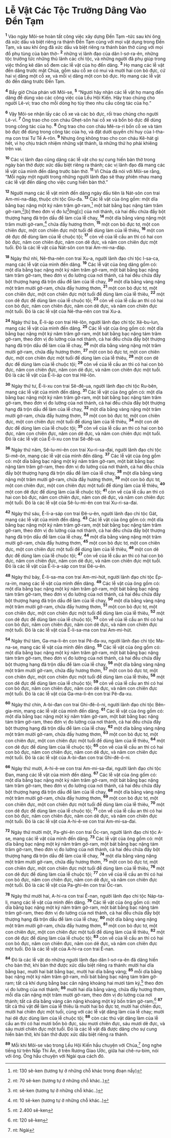 # Lễ Vật Các Tộc Trưởng Dâng Vào Ðền Tạm
<sup><b>1</b></sup> Vào ngày Môi-se hoàn tất công việc xây dựng Ðền Tạm –tức sau khi ông đã xức dầu và biệt riêng ra thánh Ðền Tạm cùng với mọi vật dụng trong Ðền Tạm, và sau khi ông đã xức dầu và biệt riêng ra thánh bàn thờ cùng với mọi đồ phụ tùng của bàn thờ– <sup><b>2</b></sup> những vị lãnh đạo của dân I-sơ-ra-ên, những tộc trưởng tức những thủ lãnh các chi tộc, và những người đã phụ giúp trong việc thống kê dân số đem các lễ vật của họ đến dâng. <sup><b>3</b></sup> Họ mang các lễ vật đến dâng trước mặt Chúa, gồm sáu cỗ xe có mui và mười hai con bò đực, cứ hai vị dâng một cỗ xe, và mỗi vị dâng một con bò đực. Họ mang các lễ vật đó đến dâng trước Ðền Tạm.

<sup><b>4</b></sup> Bấy giờ Chúa phán với Môi-se, <sup><b>5</b></sup> “Ngươi hãy nhận các lễ vật họ mang đến dâng để dùng vào các công việc của Lều Hội Kiến. Hãy trao chúng cho người Lê-vi; trao cho mỗi dòng họ tùy theo nhu cầu công tác của họ.”

<sup><b>6</b></sup> Vậy Môi-se nhận lấy các cỗ xe và các bò đực, rồi trao chúng cho người Lê-vi. <sup><b>7</b></sup> Ông trao cho con cháu Ghẹt-sôn hai cỗ xe và bốn bò đực để dùng trong công tác của họ. <sup><b>8</b></sup> Ông trao cho con cháu Mê-ra-ri bốn cỗ xe và tám bò đực để dùng trong công tác của họ, và đặt dưới quyền chỉ huy của I-tha-ma con trai Tư Tế A-rôn. <sup><b>9</b></sup> Nhưng ông không trao cho con cháu Kê-hát gì hết, vì họ chịu trách nhiệm những vật thánh, là những thứ họ phải khiêng trên vai.

<sup><b>10</b></sup> Các vị lãnh đạo cũng dâng các lễ vật cho sự cung hiến bàn thờ trong ngày bàn thờ được xức dầu biệt riêng ra thánh; các vị lãnh đạo đã mang các lễ vật của mình đến dâng trước bàn thờ. <sup><b>11</b></sup> Vì Chúa đã nói với Môi-se rằng, “Mỗi ngày một người trong những người lãnh đạo sẽ thay phiên nhau mang các lễ vật đến dâng cho việc cung hiến bàn thờ.”

<sup><b>12</b></sup> Người mang các lễ vật mình đến dâng ngày đầu tiên là Nát-sôn con trai Am-mi-na-đáp, thuộc chi tộc Giu-đa. <sup><b>13</b></sup> Các lễ vật của ông gồm: một dĩa bằng bạc nặng một ký năm trăm gờ-ram,[^1] một bát bằng bạc nặng tám trăm gờ-ram,[^2][b] theo đơn vị đo lư[^3]ờng[c] của nơi thánh, cả hai đều chứa đầy bột thượng hạng đã trộn dầu để làm của lễ chay, <sup><b>14</b></sup> một dĩa bằng vàng nặng một trăm mười gờ-ram,[^4] chứa đầy hương thơm, <sup><b>15</b></sup> một con bò đực tơ, một con chiên đực, một con chiên đực một tuổi để dùng làm của lễ thiêu, <sup><b>16</b></sup> một con dê đực để dùng làm của lễ chuộc tội; <sup><b>17</b></sup> còn về của lễ cầu an thì có hai con bò đực, năm con chiên đực, năm con dê đực, và năm con chiên đực một tuổi. Ðó là các lễ vật của Nát-sôn con trai Am-mi-na-đáp.

<sup><b>18</b></sup> Ngày thứ nhì, Nê-tha-nên con trai Xu-a, người lãnh đạo chi tộc I-sa-ca, mang các lễ vật của mình đến dâng. <sup><b>19</b></sup> Các lễ vật của ông dâng gồm có: một dĩa bằng bạc nặng một ký năm trăm gờ-ram, một bát bằng bạc nặng tám trăm gờ-ram, theo đơn vị đo lường của nơi thánh, cả hai đều chứa đầy bột thượng hạng đã trộn dầu để làm của lễ chay, <sup><b>20</b></sup> một dĩa bằng vàng nặng một trăm mười gờ-ram, chứa đầy hương thơm, <sup><b>21</b></sup> một con bò đực tơ, một con chiên đực, một con chiên đực một tuổi để dùng làm của lễ thiêu, <sup><b>22</b></sup> một con dê đực để dùng làm của lễ chuộc tội; <sup><b>23</b></sup> còn về của lễ cầu an thì có hai con bò đực, năm con chiên đực, năm con dê đực, và năm con chiên đực một tuổi. Ðó là các lễ vật của Nê-tha-nên con trai Xu-a.

<sup><b>24</b></sup> Ngày thứ ba, Ê-li-áp con trai Hê-lôn, người lãnh đạo chi tộc Xê-bu-lun, mang các lễ vật của mình đến dâng. <sup><b>25</b></sup> Các lễ vật của ông gồm có: một dĩa bằng bạc nặng một ký năm trăm gờ-ram, một bát bằng bạc nặng tám trăm gờ-ram, theo đơn vị đo lường của nơi thánh, cả hai đều chứa đầy bột thượng hạng đã trộn dầu để làm của lễ chay, <sup><b>26</b></sup> một dĩa bằng vàng nặng một trăm mười gờ-ram, chứa đầy hương thơm, <sup><b>27</b></sup> một con bò đực tơ, một con chiên đực, một con chiên đực một tuổi để dùng làm của lễ thiêu, <sup><b>28</b></sup> một con dê đực để dùng làm của lễ chuộc tội; <sup><b>29</b></sup> còn về của lễ cầu an thì có hai con bò đực, năm con chiên đực, năm con dê đực, và năm con chiên đực một tuổi. Ðó là các lễ vật của Ê-li-áp con trai Hê-lôn.

<sup><b>30</b></sup> Ngày thứ tư, Ê-li-xu con trai Sê-đê-ua, người lãnh đạo chi tộc Ru-bên, mang các lễ vật của mình đến dâng. <sup><b>31</b></sup> Các lễ vật của ông gồm có: một dĩa bằng bạc nặng một ký năm trăm gờ-ram, một bát bằng bạc nặng tám trăm gờ-ram, theo đơn vị đo lường của nơi thánh, cả hai đều chứa đầy bột thượng hạng đã trộn dầu để làm của lễ chay, <sup><b>32</b></sup> một dĩa bằng vàng nặng một trăm mười gờ-ram, chứa đầy hương thơm, <sup><b>33</b></sup> một con bò đực tơ, một con chiên đực, một con chiên đực một tuổi để dùng làm của lễ thiêu, <sup><b>34</b></sup> một con dê đực để dùng làm của lễ chuộc tội; <sup><b>35</b></sup> còn về của lễ cầu an thì có hai con bò đực, năm con chiên đực, năm con dê đực, và năm con chiên đực một tuổi. Ðó là các lễ vật của Ê-li-xu con trai Sê-đê-ua.

<sup><b>36</b></sup> Ngày thứ năm, Sê-lu-mi-ên con trai Xu-ri-sa-đai, người lãnh đạo chi tộc Si-mê-ôn, mang các lễ vật của mình đến dâng. <sup><b>37</b></sup> Các lễ vật của ông gồm có: một dĩa bằng bạc nặng một ký năm trăm gờ-ram, một bát bằng bạc nặng tám trăm gờ-ram, theo đơn vị đo lường của nơi thánh, cả hai đều chứa đầy bột thượng hạng đã trộn dầu để làm của lễ chay, <sup><b>38</b></sup> một dĩa bằng vàng nặng một trăm mười gờ-ram, chứa đầy hương thơm, <sup><b>39</b></sup> một con bò đực tơ, một con chiên đực, một con chiên đực một tuổi để dùng làm của lễ thiêu, <sup><b>40</b></sup> một con dê đực để dùng làm của lễ chuộc tội; <sup><b>41</b></sup> còn về của lễ cầu an thì có hai con bò đực, năm con chiên đực, năm con dê đực, và năm con chiên đực một tuổi. Ðó là các lễ vật của Sê-lu-mi-ên con trai Xu-ri-sa-đai.

<sup><b>42</b></sup> Ngày thứ sáu, Ê-li-a-sáp con trai Ðê-u-ên, người lãnh đạo chi tộc Gát, mang các lễ vật của mình đến dâng. <sup><b>43</b></sup> Các lễ vật của ông gồm có: một dĩa bằng bạc nặng một ký năm trăm gờ-ram, một bát bằng bạc nặng tám trăm gờ-ram, theo đơn vị đo lường của nơi thánh, cả hai đều chứa đầy bột thượng hạng đã trộn dầu để làm của lễ chay, <sup><b>44</b></sup> một dĩa bằng vàng nặng một trăm mười gờ-ram, chứa đầy hương thơm, <sup><b>45</b></sup> một con bò đực tơ, một con chiên đực, một con chiên đực một tuổi để dùng làm của lễ thiêu, <sup><b>46</b></sup> một con dê đực để dùng làm của lễ chuộc tội; <sup><b>47</b></sup> còn về của lễ cầu an thì có hai con bò đực, năm con chiên đực, năm con dê đực, và năm con chiên đực một tuổi. Ðó là các lễ vật của Ê-li-a-sáp con trai Ðê-u-ên.

<sup><b>48</b></sup> Ngày thứ bảy, Ê-li-sa-ma con trai Am-mi-hút, người lãnh đạo chi tộc Ép-ra-im, mang các lễ vật của mình đến dâng. <sup><b>49</b></sup> Các lễ vật của ông gồm có: một dĩa bằng bạc nặng một ký năm trăm gờ-ram, một bát bằng bạc nặng tám trăm gờ-ram, theo đơn vị đo lường của nơi thánh, cả hai đều chứa đầy bột thượng hạng đã trộn dầu để làm của lễ chay, <sup><b>50</b></sup> một dĩa bằng vàng nặng một trăm mười gờ-ram, chứa đầy hương thơm, <sup><b>51</b></sup> một con bò đực tơ, một con chiên đực, một con chiên đực một tuổi để dùng làm của lễ thiêu, <sup><b>52</b></sup> một con dê đực để dùng làm của lễ chuộc tội; <sup><b>53</b></sup> còn về của lễ cầu an thì có hai con bò đực, năm con chiên đực, năm con dê đực, và năm con chiên đực một tuổi. Ðó là các lễ vật của Ê-li-sa-ma con trai Am-mi-hút.

<sup><b>54</b></sup> Ngày thứ tám, Ga-ma-li-ên con trai Pê-đa-xu, người lãnh đạo chi tộc Ma-na-se, mang các lễ vật của mình đến dâng. <sup><b>55</b></sup> Các lễ vật của ông gồm có: một dĩa bằng bạc nặng một ký năm trăm gờ-ram, một bát bằng bạc nặng tám trăm gờ-ram, theo đơn vị đo lường của nơi thánh, cả hai đều chứa đầy bột thượng hạng đã trộn dầu để làm của lễ chay, <sup><b>56</b></sup> một dĩa bằng vàng nặng một trăm mười gờ-ram, chứa đầy hương thơm, <sup><b>57</b></sup> một con bò đực tơ, một con chiên đực, một con chiên đực một tuổi để dùng làm của lễ thiêu, <sup><b>58</b></sup> một con dê đực để dùng làm của lễ chuộc tội; <sup><b>59</b></sup> còn về của lễ cầu an thì có hai con bò đực, năm con chiên đực, năm con dê đực, và năm con chiên đực một tuổi. Ðó là các lễ vật của Ga-ma-li-ên con trai Pê-đa-xu.

<sup><b>60</b></sup> Ngày thứ chín, A-bi-đan con trai Ghi-đê-ô-ni, người lãnh đạo chi tộc Bên-gia-min, mang các lễ vật của mình đến dâng. <sup><b>61</b></sup> Các lễ vật của ông gồm có: một dĩa bằng bạc nặng một ký năm trăm gờ-ram, một bát bằng bạc nặng tám trăm gờ-ram, theo đơn vị đo lường của nơi thánh, cả hai đều chứa đầy bột thượng hạng đã trộn dầu để làm của lễ chay, <sup><b>62</b></sup> một dĩa bằng vàng nặng một trăm mười gờ-ram, chứa đầy hương thơm, <sup><b>63</b></sup> một con bò đực tơ, một con chiên đực, một con chiên đực một tuổi để dùng làm của lễ thiêu, <sup><b>64</b></sup> một con dê đực để dùng làm của lễ chuộc tội; <sup><b>65</b></sup> còn về của lễ cầu an thì có hai con bò đực, năm con chiên đực, năm con dê đực, và năm con chiên đực một tuổi. Ðó là các lễ vật của A-bi-đan con trai Ghi-đê-ô-ni.

<sup><b>66</b></sup> Ngày thứ mười, A-hi-ê-xe con trai Am-mi-sa-đai, người lãnh đạo chi tộc Ðan, mang các lễ vật của mình đến dâng. <sup><b>67</b></sup> Các lễ vật của ông gồm có: một dĩa bằng bạc nặng một ký năm trăm gờ-ram, một bát bằng bạc nặng tám trăm gờ-ram, theo đơn vị đo lường của nơi thánh, cả hai đều chứa đầy bột thượng hạng đã trộn dầu để làm của lễ chay, <sup><b>68</b></sup> một dĩa bằng vàng nặng một trăm mười gờ-ram, chứa đầy hương thơm, <sup><b>69</b></sup> một con bò đực tơ, một con chiên đực, một con chiên đực một tuổi để dùng làm của lễ thiêu, <sup><b>70</b></sup> một con dê đực để dùng làm của lễ chuộc tội; <sup><b>71</b></sup> còn về của lễ cầu an thì có hai con bò đực, năm con chiên đực, năm con dê đực, và năm con chiên đực một tuổi. Ðó là các lễ vật của A-hi-ê-xe con trai Am-mi-sa-đai.

<sup><b>72</b></sup> Ngày thứ mười một, Pa-ghi-ên con trai Ốc-ran, người lãnh đạo chi tộc A-se, mang các lễ vật của mình đến dâng. <sup><b>73</b></sup> Các lễ vật của ông gồm có: một dĩa bằng bạc nặng một ký năm trăm gờ-ram, một bát bằng bạc nặng tám trăm gờ-ram, theo đơn vị đo lường của nơi thánh, cả hai đều chứa đầy bột thượng hạng đã trộn dầu để làm của lễ chay, <sup><b>74</b></sup> một dĩa bằng vàng nặng một trăm mười gờ-ram, chứa đầy hương thơm, <sup><b>75</b></sup> một con bò đực tơ, một con chiên đực, một con chiên đực một tuổi để dùng làm của lễ thiêu, <sup><b>76</b></sup> một con dê đực để dùng làm của lễ chuộc tội; <sup><b>77</b></sup> còn về của lễ cầu an thì có hai con bò đực, năm con chiên đực, năm con dê đực, và năm con chiên đực một tuổi. Ðó là các lễ vật của Pa-ghi-ên con trai Ốc-ran.

<sup><b>78</b></sup> Ngày thứ mười hai, A-hi-ra con trai Ê-nan, người lãnh đạo chi tộc Náp-ta-li, mang các lễ vật của mình đến dâng. <sup><b>79</b></sup> Các lễ vật của ông gồm có: một dĩa bằng bạc nặng một ký năm trăm gờ-ram, một bát bằng bạc nặng tám trăm gờ-ram, theo đơn vị đo lường của nơi thánh, cả hai đều chứa đầy bột thượng hạng đã trộn dầu để làm của lễ chay, <sup><b>80</b></sup> một dĩa bằng vàng nặng một trăm mười gờ-ram, chứa đầy hương thơm, <sup><b>81</b></sup> một con bò đực tơ, một con chiên đực, một con chiên đực một tuổi để dùng làm của lễ thiêu, <sup><b>82</b></sup> một con dê đực để dùng làm của lễ chuộc tội; <sup><b>83</b></sup> còn về của lễ cầu an thì có hai con bò đực, năm con chiên đực, năm con dê đực, và năm con chiên đực một tuổi. Ðó là các lễ vật của A-hi-ra con trai Ê-nan.

<sup><b>84</b></sup> Ðó là các lễ vật do những người lãnh đạo dân I-sơ-ra-ên đã dâng hiến cho bàn thờ, khi bàn thờ được xức dầu biệt riêng ra thánh: mười hai dĩa bằng bạc, mười hai bát bằng bạc, mười hai dĩa bằng vàng; <sup><b>85</b></sup> mỗi dĩa bằng bạc nặng một ký năm trăm gờ-ram, mỗi bát bằng bạc nặng tám trăm gờ-ram; tất cả khí dụng bằng bạc cân nặng khoảng hai mươi tám ký,[^5] theo đơn vị đo lường của nơi thánh; <sup><b>86</b></sup> mười hai dĩa bằng vàng, chứa đầy hương thơm, mỗi dĩa cân nặng một trăm mười gờ-ram, theo đơn vị đo lường của nơi thánh; tất cả dĩa bằng vàng cân nặng khoảng một ký bốn trăm gờ-ram;[^6] <sup><b>87</b></sup> tất cả thú vật để làm của lễ thiêu là mười hai bò đực tơ, mười hai chiên đực, mười hai chiên đực một tuổi, cùng với các lễ vật dâng làm của lễ chay; mười hai dê đực dùng làm của lễ chuộc tội; <sup><b>88</b></sup> còn các thú vật dâng làm của lễ cầu an thì có hai mươi bốn bò đực, sáu mươi chiên đực, sáu mươi dê đực, và sáu mươi chiên đực một tuổi. Ðó là các lễ vật đã được dâng cho sự cung hiến bàn thờ, khi bàn thờ được xức dầu biệt riêng ra thánh.

<sup><b>89</b></sup> Mỗi khi Môi-se vào trong Lều Hội Kiến hầu chuyện với Chúa,[^7] ông nghe tiếng từ trên Nắp Thi Ân, ở trên Rương Giao Ước, giữa hai chê-ru-bim, nói với ông. Ông hầu chuyện với Ngài qua cách đó.

[^1]: nt: 130 sê-ken (tương tự ở những chỗ khác trong đoạn nầy)
[^2]: nt: 70 sê-ken (tương tự ở những chỗ khác..)
[^3]: nt: sê-ken (tương tự ở những chỗ khác..)
[^4]: nt: 10 sê-ken (tương tự ở những chỗ khác..)
[^5]: nt: 2.400 sê-ken
[^6]: nt: 120 sê-ken
[^7]: nt: Ngài
